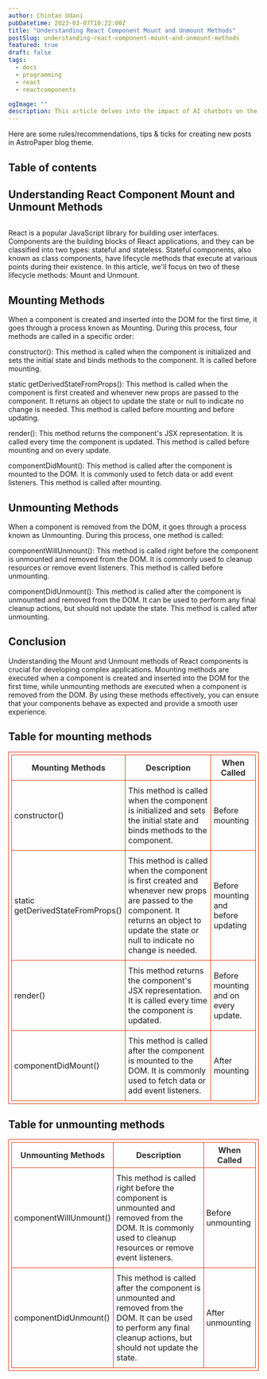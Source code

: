 ```yaml
---
author: Chintan Udani
pubDatetime: 2023-03-07T10:22:00Z
title: "Understanding React Component Mount and Unmount Methods"
postSlug: understanding-react-component-mount-and-unmount-methods
featured: true
draft: false
tags:
  - docs
  - programming
  - react
  - reactcomponents

ogImage: ""
description: This article delves into the impact of AI chatbots on the internet and how they are transforming the way we communicate and interact online. From virtual assistants to customer service bots, learn how these revolutionary chatbots are changing the game.
---
```


Here are some rules/recommendations, tips & ticks for creating new posts in AstroPaper blog theme.

## Table of contents

## Understanding React Component Mount and Unmount Methods

<figure>
 <img
    src="https://patterns.dev/img/reactjs/react-logo@3x.svg"
    alt=""
  />
</figure>

React is a popular JavaScript library for building user interfaces. Components are the building blocks of React applications, and they can be classified into two types: stateful and stateless. Stateful components, also known as class components, have lifecycle methods that execute at various points during their existence. In this article, we'll focus on two of these lifecycle methods: Mount and Unmount.

## Mounting Methods

When a component is created and inserted into the DOM for the first time, it goes through a process known as Mounting. During this process, four methods are called in a specific order:

constructor(): This method is called when the component is initialized and sets the initial state and binds methods to the component. It is called before mounting.

static getDerivedStateFromProps(): This method is called when the component is first created and whenever new props are passed to the component. It returns an object to update the state or null to indicate no change is needed. This method is called before mounting and before updating.

render(): This method returns the component's JSX representation. It is called every time the component is updated. This method is called before mounting and on every update.

componentDidMount(): This method is called after the component is mounted to the DOM. It is commonly used to fetch data or add event listeners. This method is called after mounting.

## Unmounting Methods

When a component is removed from the DOM, it goes through a process known as Unmounting. During this process, one method is called:

componentWillUnmount(): This method is called right before the component is unmounted and removed from the DOM. It is commonly used to cleanup resources or remove event listeners. This method is called before unmounting.

componentDidUnmount(): This method is called after the component is unmounted and removed from the DOM. It can be used to perform any final cleanup actions, but should not update the state. This method is called after unmounting.

## Conclusion

Understanding the Mount and Unmount methods of React components is crucial for developing complex applications. Mounting methods are executed when a component is created and inserted into the DOM for the first time, while unmounting methods are executed when a component is removed from the DOM. By using these methods effectively, you can ensure that your components behave as expected and provide a smooth user experience.

## Table for mounting methods

 <style>
  table {
   border:1px solid #e03106;
   border-collapse:collapse;
   padding:5px;
  }
  table th {
   border:1px solid #e03106;
   padding:5px;
   color: #313030;
  }
  table td {
   border:1px solid #e03106;
   text-align:left;
   padding:10px 5px;
   background: #00000;
   color: #00000;
  }
 </style>
</head>
<body>
 <table>
  <thead>
   <tr>
    <th>Mounting Methods </th>
    <th>Description </th>
    <th>When Called</th>
   </tr>
  </thead>
  <tbody>
   <tr>
    <td>constructor()</td>
    <td>This method is called when the component is initialized and sets the initial state and binds methods to the component.</td>
    <td>Before mounting</td>
   </tr>
   <tr>
    <td>static getDerivedStateFromProps()</td>
    <td>This method is called when the component is first created and whenever new props are passed to the component. It returns an object to update the state or null to indicate no change is needed.</td>
    <td>Before mounting and before updating</td>
   </tr>
   <tr>
    <td>render()</td>
    <td>This method returns the component's JSX representation. It is called every time the component is updated.</td>
    <td>Before mounting and on every update.</td>
   </tr>
   <tr>
    <td>componentDidMount()</td>
    <td>This method is called after the component is mounted to the DOM. It is commonly used to fetch data or add event listeners.</td>
    <td>After mounting</td>
   </tr>
  </tbody>
 </table>

## Table for unmounting methods

<table>
  <thead>
   <tr>
    <th>Unmounting Methods </th>
    <th>Description </th>
    <th>When Called</th>
   </tr>
  </thead>
  <tbody>
   <tr>
    <td>componentWillUnmount()</td>
    <td>This method is called right before the component is unmounted and removed from the DOM. It is commonly used to cleanup resources or remove event listeners.</td>
    <td>Before unmounting</td>
   </tr>
   <tr>
    <td>componentDidUnmount()</td>
    <td>This method is called after the component is unmounted and removed from the DOM. It can be used to perform any final cleanup actions, but should not update the state.</td>
    <td>After unmounting</td>
   </tr>
  </tbody>
 </table>
